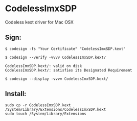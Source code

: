 # CodelessImxSDP
Codeless kext driver for Mac OSX

## Sign:

```
$ codesign -fs "Your Certificate" "CodelessImxSDP.kext"
```

```
$ codesign --verify -vvvv CodelessImxSDP.kext/

CodelessImxSDP.kext/: valid on disk
CodelessImxSDP.kext/: satisfies its Designated Requirement
```
```
$ codesign --display -vvvv CodelessImxSDP.kext/
```

## Install:

```
sudo cp -r CodelessImxSDP.kext /System/Library/Extensions/CodelessImxSDP.kext
sudo touch /System/Library/Extensions
```
